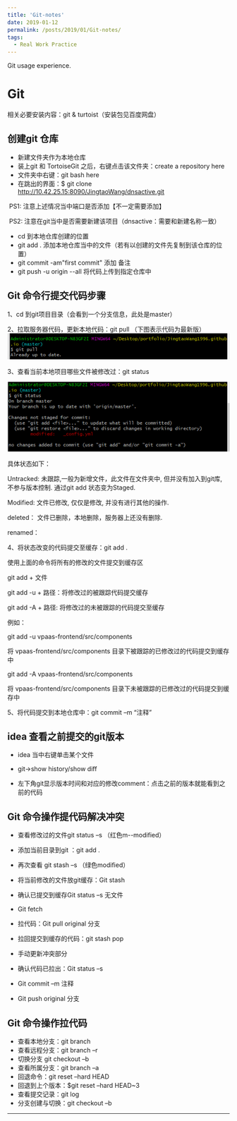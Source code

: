 ```yaml
---
title: 'Git-notes'
date: 2019-01-12
permalink: /posts/2019/01/Git-notes/
tags:
  - Real Work Practice
---
```


Git usage experience.

# Git 

相关必要安装内容：git & turtoist（安装包见百度网盘）

## 创建git 仓库

* 新建文件夹作为本地仓库
* 装上git 和 TortoiseGit 之后，右键点击该文件夹：create a repository here
* 文件夹中右键：git bash here
* 在跳出的界面：$ git clone http://10.42.25.15:8090/JingtaoWang/dnsactive.git

​       PS1: 注意上述情况当中端口是否添加【不一定需要添加】

​       PS2: 注意在git当中是否需要新建该项目（dnsactive：需要和新建名称一致）

* cd 到本地仓库创建的位置
* git add . 添加本地仓库当中的文件（若有以创建的文件先复制到该仓库的位置）
* git commit -am"first commit" 添加 备注
* git push -u origin --all 将代码上传到指定仓库中

## Git 命令行提交代码步骤

1、cd 到git项目目录（会看到一个分支信息，此处是master）

2、拉取服务器代码，更新本地代码：git pull （下图表示代码为最新版）
<img src="/images/img/git命令行操作图1.png">

3、查看当前本地项目哪些文件被修改过：git status 

<img src="/images/img/git命令行操作图2.png">

具体状态如下：

Untracked: 未跟踪,一般为新增文件，此文件在文件夹中, 但并没有加入到git库, 不参与版本控制. 通过git add 状态变为Staged.

Modified: 文件已修改, 仅仅是修改, 并没有进行其他的操作.

deleted： 文件已删除，本地删除，服务器上还没有删除.

renamed：

4、将状态改变的代码提交至缓存：git add .

使用上面的命令将所有的修改的文件提交到缓存区

git add + 文件

git add -u + 路径：将修改过的被跟踪代码提交缓存

git add -A + 路径: 将修改过的未被跟踪的代码提交至缓存

例如：

git add -u vpaas-frontend/src/components

将 vpaas-frontend/src/components 目录下被跟踪的已修改过的代码提交到缓存中

git add -A vpaas-frontend/src/components

将 vpaas-frontend/src/components 目录下未被跟踪的已修改过的代码提交到缓存中

5、将代码提交到本地仓库中：git commit –m “注释”

## idea 查看之前提交的git版本

* idea 当中右键单击某个文件

* git->show history/show diff

* 左下角git显示版本时间和对应的修改comment：点击之前的版本就能看到之前的代码

## Git 命令操作提代码解决冲突

* 查看修改过的文件git status –s （红色m--modified）

* 添加当前目录到git ：git add .

* 再次查看 git stash –s （绿色modified）

* 将当前修改的文件放git缓存：Git stash

* 确认已提交到缓存Git status –s 无文件

* Git fetch

* 拉代码：Git pull original 分支

* 拉回提交到缓存的代码：git stash pop

* 手动更新冲突部分

* 确认代码已拉出：Git status –s

* Git commit –m 注释

* Git push original 分支

## Git 命令操作拉代码

* 查看本地分支：git branch
* 查看远程分支：git branch –r
* 切换分支 git checkout –b 
* 查看所属分支：git branch –a
* 回退命令：git reset –hard HEAD
* 回退到上个版本：$git reset –hard HEAD~3
* 查看提交记录：git log
* 分支创建与切换：git checkout –b






------


